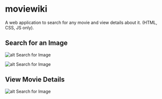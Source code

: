 # moviewiki
A web application to search for any movie and view details about it. (HTML, CSS, JS only).

## Search for an Image

![alt Search for Image](https://i.ibb.co/gFsGdnT/ss1.png)

![alt Search for Image](https://i.ibb.co/pJqVWXN/ss2.png)

## View Movie Details

![alt Search for Image](https://i.ibb.co/85d5Fn4/ss3.png)
